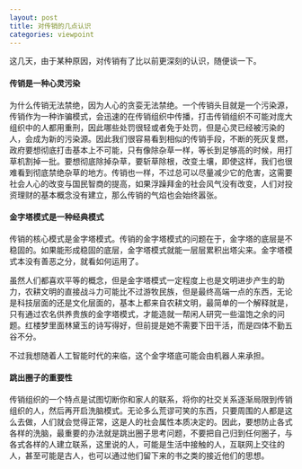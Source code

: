 ```yaml
---
layout: post
title: 对传销的几点认识
categories: viewpoint
---
```


这几天，由于某种原因，对传销有了比以前更深刻的认识，随便谈一下。

#### 传销是一种心灵污染

为什么传销无法禁绝，因为人心的贪娈无法禁绝。一个传销头目就是一个污染源，传销作为一种诈骗模式，会迅速的在传销组织中传播，打击传销组织不可能对庞大组织中的人都用重刑，因此哪些处罚很轻或者免于处罚，但是心灵已经被污染的人，会成为新的污染源。因此我们很容易看到相似的传销手段，不断的死灰复燃，政府要想彻底打击基本上不可能，只有像除杂草一样，等长到足够高的时候，用打草机割掉一批。要想彻底除掉杂草，要斩草除根，改变土壤，即使这样，我们也很难看到彻底禁绝杂草的地方。传销也一样，不过总可以尽量减少它的危害，这需要社会人心的改变与国民智商的提高，如果浮躁拜金的社会风气没有改变，人们对投资理财的基本概念没有建立，那么传销的气焰也会始终嚣张。

#### 金字塔模式是一种经典模式

传销的核心模式是金字塔模式。传销的金字塔模式的问题在于，金字塔的底层是不稳固的。如果能形成稳固的底层，金字塔模式就能一层层累积出塔尖来。金字塔模式本没有善恶之分，就看如何运用了。

虽然人们都喜欢平等的概念，但是金字塔模式一定程度上也是文明进步产生的助力，农耕文明的直接战斗力可能比不过游牧民族，但是最终高端一点的东西，无论是科技层面的还是文化层面的，基本上都来自农耕文明，最简单的一个解释就是，只有通过农名供养贵族的金字塔模式，才能造就一帮闲人研究一些温饱之余的问题。红楼梦里面林黛玉的诗写得好，但前提是她不需要下田干活，而是四体不勤五谷不分。

不过我想随着人工智能时代的来临，这个金字塔底可能会由机器人来承担。

#### 跳出圈子的重要性

传销组织的一个特点是试图切断你和家人的联系，将你的社交关系逐渐局限到传销组织的人，然后再开启洗脑模式。无论多么荒谬可笑的东西，只要周围的人都是这么去做，人们就会觉得正常，这是人的社会属性本质决定的。因此，要想防止各式各样的洗脑，最重要的办法就是跳出圈子思考问题，不要把自己归到任何圈子，与各式各样的人建立联系，这里说的人，可能是生活中接触的人，互联网上交往的人，甚至可能是古人，也可以通过他们留下来的书之类的接近他们的思想。